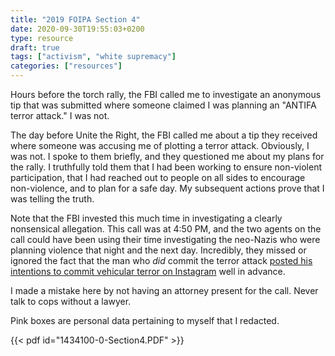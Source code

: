 ```yaml
---
title: "2019 FOIPA Section 4"
date: 2020-09-30T19:55:03+0200
type: resource
draft: true
tags: ["activism", "white supremacy"]
categories: ["resources"]
---
```


Hours before the torch rally, the FBI called me to investigate an anonymous tip that was submitted where someone claimed I was planning an "ANTIFA terror attack." I was not.

<!--more-->

The day before Unite the Right, the FBI called me about a tip they received where someone was accusing me of plotting a terror attack. Obviously, I was not. I spoke to them briefly, and they questioned me about my plans for the rally. I truthfully told them that I had been working to ensure non-violent participation, that I had reached out to people on all sides to encourage non-violence, and to plan for a safe day. My subsequent actions prove that I was telling the truth.

Note that the FBI invested this much time in investigating a clearly nonsensical allegation. This call was at 4:50 PM, and the two agents on the call could have been using their time investigating the neo-Nazis who were planning violence that night and the next day. Incredibly, they missed or ignored the fact that the man who _did_ commit the terror attack [posted his intentions to commit vehicular terror on Instagram](https://www.reuters.com/article/us-virginia-protests-idUSKCN1UA0TV) well in advance.

I made a mistake here by not having an attorney present for the call. Never talk to cops without a lawyer.

Pink boxes are personal data pertaining to myself that I redacted.

{{< pdf id="1434100-0-Section4.PDF" >}}
